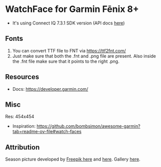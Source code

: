 # WatchFace for Garmin Fēnix 8+

* It's using Connect IQ 7.3.1 SDK version (API docs [here](https://developer.garmin.com/connect-iq/api-docs/))

## Fonts

1. You can convert TTF file to FNT via https://ttf2fnt.com/
2. Just make sure that both the .fnt and .png file are present. Also inside the .fnt file make sure that it points to the right .png.

## Resources

* Docs: https://developer.garmin.com/

## Misc

Res: 454x454

* Inspiration: https://github.com/bombsimon/awesome-garmin?tab=readme-ov-file#watch-faces

## Attribution

Season picture developed by [Freepik here](https://www.freepik.com/free-vector/months-year-template-design_33802328.htm#fromView=keyword&page=1&position=12&uuid=9343120e-e1c9-4ccb-873b-1c1bb6aa44f6) and [here](https://www.freepik.com/free-vector/calendar-with-sketchy-seasonal-elements_823715.htm#fromView=keyword&page=1&position=33&uuid=9343120e-e1c9-4ccb-873b-1c1bb6aa44f6). Gallery [here](https://www.freepik.com/free-photos-vectors/months-year-icon).